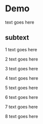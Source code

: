 # Demo

text goes here

## subtext

1 text goes here

2 text goes here

3 text goes here

4 text goes here

5 text goes here

6 text goes here

7 text goes here

8 text goes here
